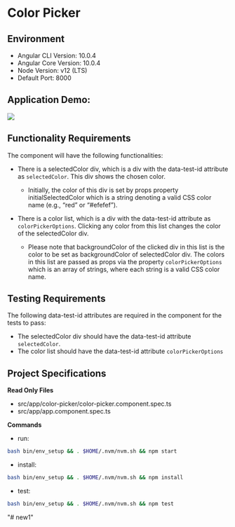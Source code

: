 # Color Picker

## Environment 

- Angular CLI Version: 10.0.4
- Angular Core Version: 10.0.4
- Node Version: v12 (LTS)
- Default Port: 8000

## Application Demo:

![](https://hrcdn.net/s3_pub/istreet-assets/Z29ri91HqaYBcissm51UIA/color-picker.gif)


## Functionality Requirements

The component will have the following functionalities:

- There is a selectedColor div, which is a div with the data-test-id attribute as `selectedColor`. This div shows the chosen color.
  - Initially, the color of this div is set by props property initialSelectedColor which is a string denoting a valid CSS color name (e.g., “red” or “#efefef”).

- There is a color list, which is a div with the data-test-id attribute as `colorPickerOptions`.  Clicking any color from this list changes the color of the selectedColor div.
  - Please note that backgroundColor of the clicked div in this list is the color to be set as backgroundColor of selectedColor div.  The colors in this list are passed as props via the property `colorPickerOptions` which is an array of strings, where each string is a valid CSS color name.

## Testing Requirements

The following data-test-id attributes are required in the component for the tests to pass:

- The selectedColor div should have the data-test-id attribute `selectedColor`.
- The color list should have the data-test-id attribute `colorPickerOptions`



## Project Specifications

**Read Only Files**
- src/app/color-picker/color-picker.component.spec.ts
- src/app/app.component.spec.ts

**Commands**
- run: 
```bash
bash bin/env_setup && . $HOME/.nvm/nvm.sh && npm start
```
- install: 
```bash
bash bin/env_setup && . $HOME/.nvm/nvm.sh && npm install
```
- test: 
```bash
bash bin/env_setup && . $HOME/.nvm/nvm.sh && npm test
```
"# new1" 
